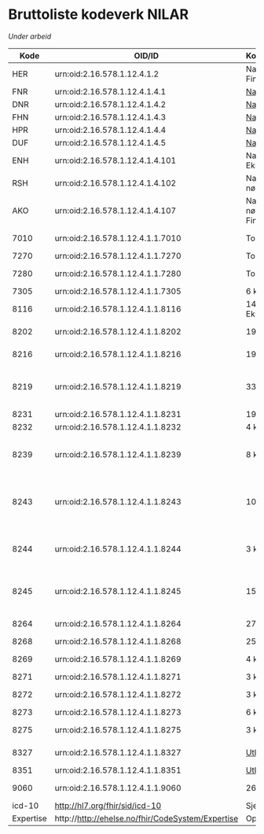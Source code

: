 # Bruttoliste kodeverk NILAR

*Under arbeid*

| Kode | OID/ID | Kommentar/lenke | Navn |
|------|--------|-----------------|------|
| HER | urn:oid:2.16.578.1.12.4.1.2 | NamingSystem. Finnes? |  |
| FNR | urn:oid:2.16.578.1.12.4.1.4.1 | [NamingSystem](https://github.com/HL7Norway/basisprofiler-r4/blob/master/NamingSystem/no-basis-fodselsnummer.namingsystem.xml) |  |
| DNR | urn:oid:2.16.578.1.12.4.1.4.2 | [NamingSystem](https://github.com/HL7Norway/basisprofiler-r4/blob/master/NamingSystem/no-basis-dnummer.namingsystem.xml) |  |
| FHN | urn:oid:2.16.578.1.12.4.1.4.3 | [NamingSystem](https://github.com/HL7Norway/basisprofiler-r4/blob/master/NamingSystem/no-basis-felleshjelpenummer.namingsystem.xml) |  |
| HPR | urn:oid:2.16.578.1.12.4.1.4.4 | [NamingSystem](https://github.com/HL7Norway/basisprofiler-r4/blob/master/NamingSystem/no-basis-helsepersonellnummer.namingsystem.xml) |  |
| DUF | urn:oid:2.16.578.1.12.4.1.4.5 | [NamingSystem](https://github.com/HL7Norway/basisprofiler-r4/blob/master/NamingSystem/no-basis-dufnummer.namingsystem.xml) |  |
| ENH | urn:oid:2.16.578.1.12.4.1.4.101 | NamingSystem? Ekstern? |  |
| RSH | urn:oid:2.16.578.1.12.4.1.4.102 | NamingSystem nødvendig? |  |
| AKO | urn:oid:2.16.578.1.12.4.1.4.107 | NamingSystem nødvendig. Finnes? |  |
| 7010 | urn:oid:2.16.578.1.12.4.1.1.7010 | Tomt | Norsk patologikodeverk |
| 7270 | urn:oid:2.16.578.1.12.4.1.1.7270 | Tomt | NCRP |
| 7280 | urn:oid:2.16.578.1.12.4.1.1.7280 | Tomt | Norsk laboratoriekodeverk |
| 7305 | urn:oid:2.16.578.1.12.4.1.1.7305 | 6 koder | Moderator |
| 8116 | urn:oid:2.16.578.1.12.4.1.1.8116 | 14 koder. Eksisterer? | ID-type for personer |
| 8202 | urn:oid:2.16.578.1.12.4.1.1.8202 | 19 koder | Type laboratoriemelding |
| 8216 | urn:oid:2.16.578.1.12.4.1.1.8216 | 19 koder | Kodeverk for cytologisk materiale |
| 8219 | urn:oid:2.16.578.1.12.4.1.1.8219 | 33? koder | Kodeverk for patologisk-anatomiske undersøkelser |
| 8231 | urn:oid:2.16.578.1.12.4.1.1.8231 | 19 koder | Type tekstsvar |
| 8232 | urn:oid:2.16.578.1.12.4.1.1.8232 | 4 koder | Forbehandling |
| 8239 | urn:oid:2.16.578.1.12.4.1.1.8239 | 8 koder | Forholdsoperatorer i svarrapportering av medisinske tjenester  |
| 8243 | urn:oid:2.16.578.1.12.4.1.1.8243 | 10 koder | Type tekstsvar i tekstlig resultat i svarrapportering av medisinske tjenester |
| 8244 | urn:oid:2.16.578.1.12.4.1.1.8244 | 3 koder | Avviksmarkør i svarrapportering av medisinske tjenester |
| 8245 | urn:oid:2.16.578.1.12.4.1.1.8245 | 15 koder | Status for resultat i svarrapportering av medisinske tjenester |
| 8264 | urn:oid:2.16.578.1.12.4.1.1.8264 | 27 koder | Tjenestekoder for timereservasjon |
| 8268 | urn:oid:2.16.578.1.12.4.1.1.8268 | 25 koder. Finnes? | Type identifikator |
| 8269 | urn:oid:2.16.578.1.12.4.1.1.8269 | 4 koder | Kommentar til svarrapport |
| 8271 | urn:oid:2.16.578.1.12.4.1.1.8271 | 3 koder | Resistens |
| 8272 | urn:oid:2.16.578.1.12.4.1.1.8272 | 3 koder | Anbefaling om ny undersøkelse |
| 8273 | urn:oid:2.16.578.1.12.4.1.1.8273 | 6 koder | Hastegrad |
| 8275 | urn:oid:2.16.578.1.12.4.1.1.8275 | 3 koder | Cytologisk materiale tatt med |
| 8327 | urn:oid:2.16.578.1.12.4.1.1.8327 | [Utkast](https://github.com/HL7Norway/kodeverk/blob/main/input/fsh/codesystems/no-kodeverk-8327.fsh) | Offisiell personidentifikasjon |
| 8351 | urn:oid:2.16.578.1.12.4.1.1.8351 | [Utkast](https://github.com/HL7Norway/kodeverk/blob/main/input/fsh/codesystems/no-kodeverk-8351.fsh) | Prøvemateriale |
| 9060 | urn:oid:2.16.578.1.12.4.1.1.9060 | 26 koder. Finnes? | Kategori helsepersonell |
| icd-10 | http://hl7.org/fhir/sid/icd-10 | Sjekk | |
| Expertise | http://http://ehelse.no/fhir/CodeSystem/Expertise | Opprett, sjekk| |